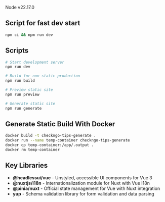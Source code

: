 Node v22.17.0

## Script for fast dev start

```bash
npm ci && npm run dev

```

## Scripts

```bash
# Start development server
npm run dev

# Build for non static production
npm run build

# Preview static site
npm run preview

# Generate static site
npm run generate
```


## Generate Static Build With Docker

```bash
docker build -t checkngo-tips-generate .
docker run --name temp-container checkngo-tips-generate
docker cp temp-container:/app/.output .
docker rm temp-container
```

## Key Libraries

- **@headlessui/vue** - Unstyled, accessible UI components for Vue 3
- **@nuxtjs/i18n** - Internationalization module for Nuxt with Vue I18n
- **@pinia/nuxt** - Official state management for Vue with Nuxt integration
- **yup** - Schema validation library for form validation and data parsing